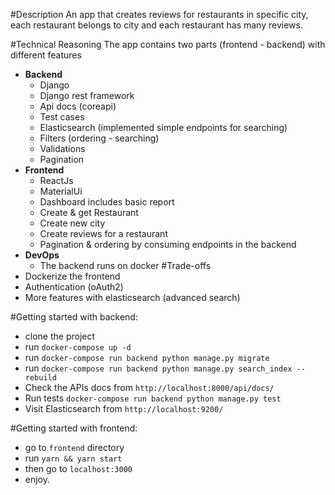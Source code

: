 #Description
An app that creates reviews for restaurants in specific city, each restaurant belongs to city and each restaurant has many reviews.


#Technical Reasoning
The app contains two parts (frontend - backend) with different features
- **Backend**
    - Django
    - Django rest framework
    - Api docs (coreapi)
    - Test cases
    - Elasticsearch (implemented simple endpoints for searching)
    - Filters (ordering - searching)
    - Validations
    - Pagination
- **Frontend**
   - ReactJs
   - MaterialUi
   - Dashboard includes basic report 
   - Create & get Restaurant
   - Create new city
   - Create reviews for a restaurant
   - Pagination & ordering by consuming endpoints in the backend
- **DevOps**
  - The backend runs on docker
#Trade-offs
- Dockerize the frontend 
- Authentication (oAuth2) 
- More features with elasticsearch (advanced search)

#Getting started with backend:
- clone the project
- run `docker-compose up -d`
- run `docker-compose run backend python manage.py migrate`
- run `docker-compose run backend python manage.py search_index --rebuild`
- Check the APIs docs from `http://localhost:8000/api/docs/`
- Run tests `docker-compose run backend python manage.py test`
- Visit Elasticsearch from `http://localhost:9200/`

#Getting started with frontend:
- go to `frontend` directory
- run `yarn && yarn start`
- then go to `localhost:3000`
- enjoy.